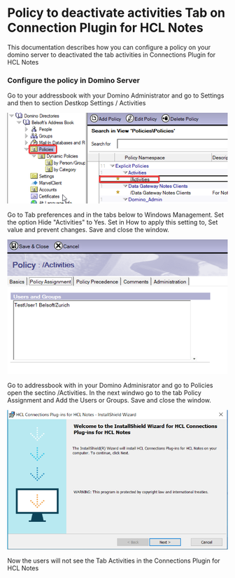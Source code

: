 # Policy to deactivate activities Tab on Connection Plugin for HCL Notes

This documentation describes how you can configure a policy on your domino server to deactivated the tab activities in Connections Plugin for HCL Notes

### Configure the policy in Domino Server

Go to your addressbook with your Domino Administrator and go to Settings and then to section Destkop Settings / Activities

![Configure](/assets/images/screen-shots/connections-plugin/admin-policy-connectionplugin-notes.png)

Go to Tab preferences and in the tabs below to Windows Management. Set the option Hide "Activities" to Yes. Set in How to apply this setting to, Set value and prevent changes. Save and close the window.

![Configure](/assets/images/screen-shots/connections-plugin/admin-policy-connectionplugin-notes1.png)

Go to addressbook with in your Domino Adminisrator and go to Policies open the sectino /Activities. In the next windwo go to the tab Policy Assignment and Add the Users or Groups. Save and close the window.

![Configure](/assets/images/screen-shots/connections-plugin/InstallConnectionsPlugin1.png)

Now the users will not see the Tab Activities in the Connections Plugin for HCL Notes









